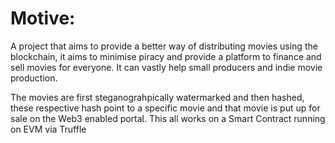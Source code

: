 # Motive:
A project that aims to provide a better way of distributing movies using the blockchain, it aims to minimise piracy and provide a platform to finance and sell movies for everyone. It can vastly help small producers and indie movie production.

The movies are first steganograhpically watermarked and then hashed, these respective hash point to a specific movie and that movie is put up for sale on the Web3 enabled portal. This all works on a Smart Contract running on EVM via Truffle